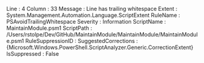 ﻿
Line                 : 4
Column               : 33
Message              : Line has trailing whitespace
Extent               : System.Management.Automation.Language.ScriptExtent
RuleName             : PSAvoidTrailingWhitespace
Severity             : Information
ScriptName           : MaintainModule.psm1
ScriptPath           : /Users/rstolpe/Dev/GitHub/MaintainModule/MaintainModule/MaintainModule.psm1
RuleSuppressionID    : 
SuggestedCorrections : {Microsoft.Windows.PowerShell.ScriptAnalyzer.Generic.CorrectionExtent}
IsSuppressed         : False


